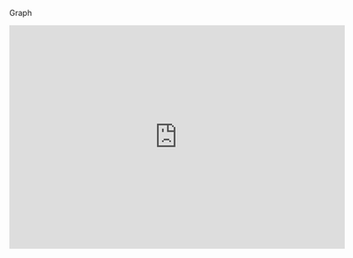Graph

<iframe src="https://graphcommons.com/graphs/a649c0c6-f9ce-459e-8fbe-04ade1e15102/embed?auto=false" frameborder="0" style="overflow:hidden;border:1px solid #DDDDDD;width:600px;min-width:600px;;height:400px;min-height:400px;" width="600" height="400" allowfullscreen></iframe>
